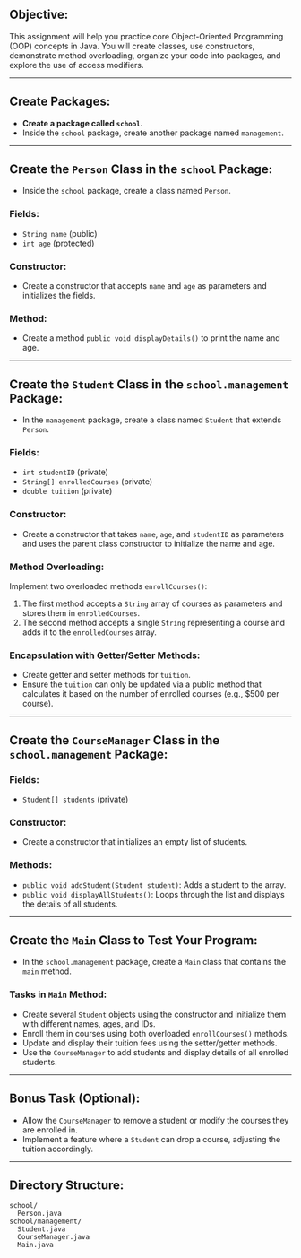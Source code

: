 ## Objective:
This assignment will help you practice core Object-Oriented Programming (OOP) concepts in Java. You will create classes, use constructors, demonstrate method overloading, organize your code into packages, and explore the use of access modifiers.

---

## Create Packages:
- **Create a package called `school`.**
- Inside the `school` package, create another package named `management`.

---

## Create the `Person` Class in the `school` Package:
- Inside the `school` package, create a class named `Person`.

### Fields:
- `String name` (public)
- `int age` (protected)

### Constructor:
- Create a constructor that accepts `name` and `age` as parameters and initializes the fields.

### Method:
- Create a method `public void displayDetails()` to print the name and age.

---

## Create the `Student` Class in the `school.management` Package:
- In the `management` package, create a class named `Student` that extends `Person`.

### Fields:
- `int studentID` (private)
- `String[] enrolledCourses` (private)
- `double tuition` (private)

### Constructor:
- Create a constructor that takes `name`, `age`, and `studentID` as parameters and uses the parent class constructor to initialize the name and age.

### Method Overloading:
Implement two overloaded methods `enrollCourses()`:
1. The first method accepts a `String` array of courses as parameters and stores them in `enrolledCourses`.
2. The second method accepts a single `String` representing a course and adds it to the `enrolledCourses` array.

### Encapsulation with Getter/Setter Methods:
- Create getter and setter methods for `tuition`.
- Ensure the `tuition` can only be updated via a public method that calculates it based on the number of enrolled courses (e.g., $500 per course).

---

## Create the `CourseManager` Class in the `school.management` Package:
### Fields:
- `Student[] students` (private)

### Constructor:
- Create a constructor that initializes an empty list of students.

### Methods:
- `public void addStudent(Student student)`: Adds a student to the array.
- `public void displayAllStudents()`: Loops through the list and displays the details of all students.

---

## Create the `Main` Class to Test Your Program:
- In the `school.management` package, create a `Main` class that contains the `main` method.

### Tasks in `Main` Method:
- Create several `Student` objects using the constructor and initialize them with different names, ages, and IDs.
- Enroll them in courses using both overloaded `enrollCourses()` methods.
- Update and display their tuition fees using the setter/getter methods.
- Use the `CourseManager` to add students and display details of all enrolled students.

---

## Bonus Task (Optional):
- Allow the `CourseManager` to remove a student or modify the courses they are enrolled in.
- Implement a feature where a `Student` can drop a course, adjusting the tuition accordingly.

---

## Directory Structure:

```plaintext
school/
  Person.java
school/management/
  Student.java
  CourseManager.java
  Main.java
